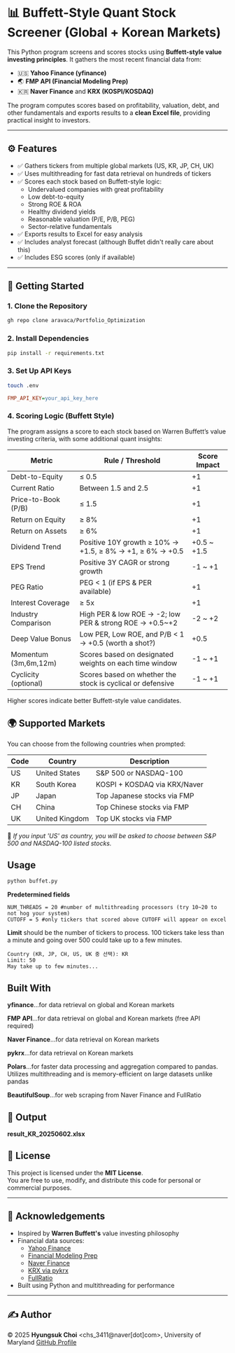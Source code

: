 # 📊 Buffett-Style Quant Stock Screener (Global + Korean Markets)

This Python program screens and scores stocks using **Buffett-style value investing principles**. It gathers the most recent financial data from:

- 🇺🇸 **Yahoo Finance (yfinance)**  
- 🌏 **FMP API (Financial Modeling Prep)**  
- 🇰🇷 **Naver Finance** and **KRX (KOSPI/KOSDAQ)**  

The program computes scores based on profitability, valuation, debt, and other fundamentals and exports results to a **clean Excel file**, providing practical insight to investors.

---

## ⚙️ Features

- ✅ Gathers tickers from multiple global markets (US, KR, JP, CH, UK)
- ✅ Uses multithreading for fast data retrieval on hundreds of tickers
- ✅ Scores each stock based on Buffett-style logic:
  - Undervalued companies with great profitability
  - Low debt-to-equity
  - Strong ROE & ROA
  - Healthy dividend yields
  - Reasonable valuation (P/E, P/B, PEG)
  - Sector-relative fundamentals
- ✅ Exports results to Excel for easy analysis
- ✅ Includes analyst forecast (although Buffet didn't really care about this)
- ✅ Includes ESG scores (only if available)


---

## 🚀 Getting Started

### 1. Clone the Repository

```bash
gh repo clone aravaca/Portfolio_Optimization
```

### 2. Install Dependencies
```bash
pip install -r requirements.txt
```
### 3. Set Up API Keys
```bash
touch .env
```
```ini
FMP_API_KEY=your_api_key_here
```

### 4. Scoring Logic (Buffett Style)

The program assigns a score to each stock based on Warren Buffett’s value investing criteria, with some additional quant insights:

| Metric              | Rule / Threshold                                               | Score Impact        |
|---------------------|----------------------------------------------------------------|---------------------|
| Debt-to-Equity      | ≤ 0.5                                                          | +1                  |
| Current Ratio       | Between 1.5 and 2.5                                            | +1                  |
| Price-to-Book (P/B) | ≤ 1.5                                                          | +1                  |
| Return on Equity    | ≥ 8%                                                           | +1                  |
| Return on Assets    | ≥ 6%                                                           | +1                  |
| Dividend Trend      | Positive 10Y growth ≥ 10% → +1.5, ≥ 8% → +1, ≥ 6% → +0.5       | +0.5 ~ +1.5         |
| EPS Trend           | Positive 3Y CAGR or strong growth                              | -1 ~ +1             |
| PEG Ratio           | PEG < 1 (if EPS & PER available)                               | +1                  |
| Interest Coverage   | ≥ 5x                                                           | +1                  |
| Industry Comparison | High PER & low ROE → -2; low PER & strong ROE → +0.5~+2        | -2 ~ +2             |
| Deep Value Bonus    | Low PER, Low ROE, and P/B < 1 → +0.5 (worth a shot?)           | +0.5                |
| Momentum (3m,6m,12m)| Scores based on designated weights on each time window         | -1 ~ +1             |
| Cyclicity (optional)| Scores based on whether the stock is cyclical or defensive     | -1 ~ +1             |

Higher scores indicate better Buffett-style value candidates.

## 🌍 Supported Markets

You can choose from the following countries when prompted:

| Code | Country            | Description                     |
|------|--------------------|---------------------------------|
| US   | United States      | S&P 500 or NASDAQ-100           |
| KR   | South Korea        | KOSPI + KOSDAQ via KRX/Naver    |
| JP   | Japan              | Top Japanese stocks via FMP     |
| CH   | China              | Top Chinese stocks via FMP      |
| UK   | United Kingdom     | Top UK stocks via FMP           |

📌 *If you input 'US' as country, you will be asked to choose between S&P 500 and NASDAQ-100 listed stocks.*

##  Usage
```bash
python buffet.py
```
**Predetermined fields**
```
NUM_THREADS = 20 #number of multithreading processors (try 10~20 to not hog your system)
CUTOFF = 5 #only tickers that scored above CUTOFF will appear on excel
```
**Limit** should be the number of tickers to process. 
100 tickers take less than a minute and going over 500 could take up to a few minutes.
```vbnet
Country (KR, JP, CH, US, UK 중 선택): KR
Limit: 50 
May take up to few minutes...
```

## Built With
**yfinance**...for data retrieval on global and Korean markets

**FMP API**...for data retrieval on global and Korean markets (free API required)

**Naver Finance**...for data retrieval on Korean markets

**pykrx**...for data retrieval on Korean markets

**Polars**...for faster data processing and aggregation compared to pandas. Utilizes multithreading and is memory-efficient on large datasets unlike pandas

**BeautifulSoup**...for web scraping from Naver Finance and FullRatio


## 📁 Output
**result_KR_20250602.xlsx** 


## 📄 License

This project is licensed under the **MIT License**.  
You are free to use, modify, and distribute this code for personal or commercial purposes.

---

## 🙌 Acknowledgements

- Inspired by **Warren Buffett's** value investing philosophy  
- Financial data sources:
  - [Yahoo Finance](https://finance.yahoo.com)
  - [Financial Modeling Prep](https://financialmodelingprep.com)
  - [Naver Finance](https://finance.naver.com)
  - [KRX via pykrx](https://github.com/sharebook-kr/pykrx)
  - [FullRatio](https://fullratio.com/)
- Built using Python and multithreading for performance

---

## ✍️ Author

© 2025 **Hyungsuk Choi** <chs_3411@naver[dot]com>, University of Maryland 
[GitHub Profile](https://github.com/aravaca) 



